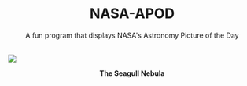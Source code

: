 <div align="center">
  <h1>
    NASA-APOD
  </h1>
</div>
  
<div align="center">
  A fun program that displays NASA's Astronomy Picture of the Day
</div>

<br>

![](https://apod.nasa.gov/apod/image/2301/crtastro_0172_2194p.jpg)

<p align = "center">
  <b>The Seagull Nebula</b>
</p>
